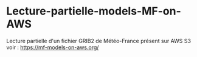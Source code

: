 # Lecture-partielle-models-MF-on-AWS
Lecture partielle d'un fichier GRIB2 de Météo-France présent sur AWS S3
voir : https://mf-models-on-aws.org/
